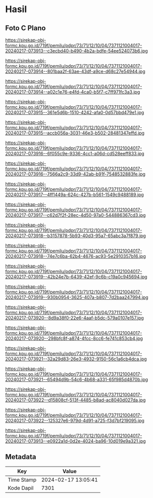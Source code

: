 # Hasil

## Foto C Plano

https://sirekap-obj-formc.kpu.go.id/719f/pemilu/pdpr/73/71/12/10/04/7371121004017-20240217-073913--c3ecbd40-b490-4b2a-bdfe-54ee524073b6.jpg

https://sirekap-obj-formc.kpu.go.id/719f/pemilu/pdpr/73/71/12/10/04/7371121004017-20240217-073914--801baa2f-63ae-43df-a9ce-d68c27e54944.jpg

https://sirekap-obj-formc.kpu.go.id/719f/pemilu/pdpr/73/71/12/10/04/7371121004017-20240217-073914--a02c1e76-e4fd-4ca0-b5f7-c7ff971fc3a3.jpg

https://sirekap-obj-formc.kpu.go.id/719f/pemilu/pdpr/73/71/12/10/04/7371121004017-20240217-073915--361e5d6b-1510-4242-afa0-0d57bbd479e1.jpg

https://sirekap-obj-formc.kpu.go.id/719f/pemilu/pdpr/73/71/12/10/04/7371121004017-20240217-073915--accb056a-3031-46e3-b502-28481347effd.jpg

https://sirekap-obj-formc.kpu.go.id/719f/pemilu/pdpr/73/71/12/10/04/7371121004017-20240217-073916--6f055c9e-9336-4cc1-a06d-cd528eeff833.jpg

https://sirekap-obj-formc.kpu.go.id/719f/pemilu/pdpr/73/71/12/10/04/7371121004017-20240217-073916--7566a2c9-33d9-42ab-b91f-7548532883fe.jpg

https://sirekap-obj-formc.kpu.go.id/719f/pemilu/pdpr/73/71/12/10/04/7371121004017-20240217-073917--4ff1449a-624c-427b-b561-1549c9488189.jpg

https://sirekap-obj-formc.kpu.go.id/719f/pemilu/pdpr/73/71/12/10/04/7371121004017-20240217-073917--c62d7f2f-28ec-4d50-97a0-544886367cd3.jpg

https://sirekap-obj-formc.kpu.go.id/719f/pemilu/pdpr/73/71/12/10/04/7371121004017-20240217-073918--b3157878-5b93-40d3-95a7-65abc3a7f879.jpg

https://sirekap-obj-formc.kpu.go.id/719f/pemilu/pdpr/73/71/12/10/04/7371121004017-20240217-073918--74e7c6ba-62b4-4676-ac93-5e2910357b16.jpg

https://sirekap-obj-formc.kpu.go.id/719f/pemilu/pdpr/73/71/12/10/04/7371121004017-20240217-073919--42b24e7b-6439-42ef-9c6b-c19a0c945694.jpg

https://sirekap-obj-formc.kpu.go.id/719f/pemilu/pdpr/73/71/12/10/04/7371121004017-20240217-073919--930b0954-3625-407a-b807-7d2baa247994.jpg

https://sirekap-obj-formc.kpu.go.id/719f/pemilu/pdpr/73/71/12/10/04/7371121004017-20240217-073920--8d9a38f0-22e6-4aaf-b5dc-579a0107e157.jpg

https://sirekap-obj-formc.kpu.go.id/719f/pemilu/pdpr/73/71/12/10/04/7371121004017-20240217-073920--298bfc8f-a874-4fcc-8cc6-fe741c853cb4.jpg

https://sirekap-obj-formc.kpu.go.id/719f/pemilu/pdpr/73/71/12/10/04/7371121004017-20240217-073921--32a29d83-26e3-4932-9150-56c1a6cb4dca.jpg

https://sirekap-obj-formc.kpu.go.id/719f/pemilu/pdpr/73/71/12/10/04/7371121004017-20240217-073921--65494d9b-54c6-4b68-a331-65f985d4870b.jpg

https://sirekap-obj-formc.kpu.go.id/719f/pemilu/pdpr/73/71/12/10/04/7371121004017-20240217-073922--d15808cf-513f-4485-b8ad-ac8040d027da.jpg

https://sirekap-obj-formc.kpu.go.id/719f/pemilu/pdpr/73/71/12/10/04/7371121004017-20240217-073922--125327e6-979d-4d91-a725-f3d7bf219095.jpg

https://sirekap-obj-formc.kpu.go.id/719f/pemilu/pdpr/73/71/12/10/04/7371121004017-20240217-073913--e0922a1d-0d2e-4024-ba96-10d019e9a321.jpg


## Metadata

| Key        | Value               |
| ---------- | ------------------- |
| Time Stamp | 2024-02-17 13:05:41 |
| Kode Dapil | 7301                |



